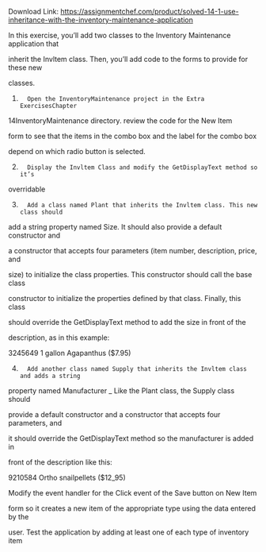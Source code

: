 Download Link: https://assignmentchef.com/product/solved-14-1-use-inheritance-with-the-inventory-maintenance-application
<br>
<p class="ui header product-top-header" title="Inventory Maintenance application Solution ">In this exercise, you’ll add two classes to the Inventory Maintenance application that

inherit the Invltem class. Then, you’ll add code to the forms to provide for these new

classes.

1.       Open the InventoryMaintenance project in the Extra ExercisesChapter

14InventoryMaintenance directory. review the code for the New Item

form to see that the items in the combo box and the label for the combo box

depend on which radio button is selected.

2.       Display the Invltem Class and modify the GetDisplayText method so it’s

overridable

3.       Add a class named Plant that inherits the Invltem class. This new class should

add a string property named Size. It should also provide a default constructor and

a constructor that accepts four parameters (item number, description, price, and

size) to initialize the class properties. This constructor should call the base class

constructor to initialize the properties defined by that class. Finally, this class

should override the GetDisplayText method to add the size in front of the

description, as in this example:

3245649 1 gallon Agapanthus ($7.95)

4.       Add another class named Supply that inherits the Invltem class and adds a string

property named Manufacturer _ Like the Plant class, the Supply class should

provide a default constructor and a constructor that accepts four parameters, and

it should override the GetDisplayText method so the manufacturer is added in

front of the description like this:

9210584 Ortho snailpellets ($12_95)

Modify the event handler for the Click event of the Save button on New Item

form so it creates a new item of the appropriate type using the data entered by the

user. Test the application by adding at least one of each type of inventory item